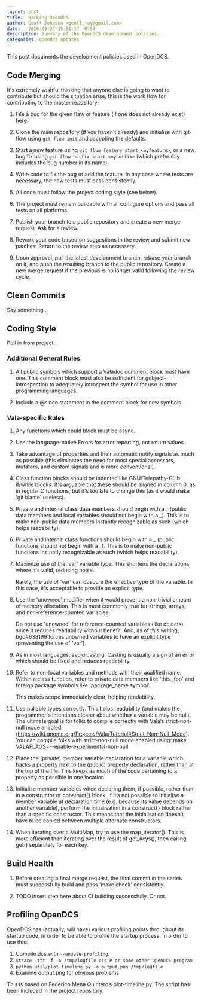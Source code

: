 ```yaml
---
layout: post
title:  Hacking OpenDCS
author: Geoff Johnson <geoff.jay@gmail.com>
date:   2016-09-27 15:51:17 -0700
description: Summary of the OpenDCS development policies.
categories: opendcs updates
---
```


This post documents the development policies used in OpenDCS.
<!--break-->

## Code Merging

It's extremely wishful thinking that anyone else is going to want to contribute
but should the situation arise, this is the work flow for contributing to the
master repository:

1. File a bug for the given flaw or feature (if one does not already exist)
   [here](https://github.com/open-dcs/dcs/issues).

2. Clone the main repository (if you haven't already) and initialize with
   git-flow using `git flow init` and accepting the defaults.

3. Start a new feature using `git flow feature start <myfeature>`, or a new
   bug fix using `git flow hotfix start <myhotfix>` (which preferably
   includes the bug number in its name).

4. Write code to fix the bug or add the feature. In any case where tests are
   necessary, the new tests must pass consistently.

5. All code must follow the project coding style (see below).

6. The project must remain buildable with all configure options and pass all
   tests on all platforms.

7. Publish your branch to a public repository and create a new merge request.
   Ask for a review.

8. Rework your code based on suggestions in the review and submit new patches.
   Return to the review step as necessary.

9. Upon approval, pull the latest development branch, rebase your branch on it,
   and push the resulting branch to the public repository. Create a new merge
   request if the previous is no longer valid following the review cycle.

## Clean Commits

Say something...

## Coding Style

Pull in from project...

### Additional General Rules

1. All public symbols which support a Valadoc comment block must have one. This
   comment block must also be sufficient for gobject-introspection to adequately
   introspect the symbol for use in other programming languages.

2. Include a @since statement in the comment block for new symbols.

### Vala-specific Rules

1. Any functions which could block must be async.

2. Use the language-native Errors for error reporting, not return values.

3. Take advantage of properties and their automatic notify signals as much as
   possible (this eliminates the need for most special accessors, mutators, and
   custom signals and is more conventional).

4. Class function blocks should be indented like GNU/Telepathy-GLib if/while
   blocks. It's arguable that these should be aligned in column 0, as in regular
   C functions, but it's too late to change this (as it would make 'git blame'
   useless).

5. Private and internal class data members should begin with a _ (public data
   members and local variables should not begin with a _). This is to make
   non-public data members instantly recognizable as such (which helps
   readability).

6. Private and internal class functions should begin with a _ (public functions
   should not begin with a _). This is to make non-public functions instantly
   recognizable as such (which helps readability).

7. Maximize use of the 'var' variable type. This shortens the declarations where
   it's valid, reducing noise.

   Rarely, the use of 'var' can obscure the effective type of the variable. In
   this case, it's acceptable to provide an explicit type.

8. Use the 'unowned' modifier when it would prevent a non-trivial amount of
   memory allocation. This is most commonly true for strings, arrays, and
   non-reference-counted variables.

   Do not use 'unowned' for reference-counted variables (like objects) since it
   reduces readability without benefit. And, as of this writing, bgo#638199
   forces unowned variables to have an explicit type (preventing the use of
   'var').

9. As in most languages, avoid casting. Casting is usually a sign of an error
   which should be fixed and reduces readability.

10. Refer to non-local variables and methods with their qualified name. Within a
    class function, refer to private data members like 'this._foo' and foreign
    package symbols like 'package_name.symbol'.

    This makes scope immediately clear, helping readability.

11. Use nullable types correctly. This helps readability (and makes the
    programmer's intentions clearer about whether a variable may be null). The
    ultimate goal is for folks to compile correctly with Vala’s strict-non-null
    mode enabled
    (https://wiki.gnome.org/Projects/Vala/Tutorial#Strict_Non-Null_Mode).
    You can compile folks with strict-non-null mode enabled using:
        make VALAFLAGS=--enable-experimental-non-null

12. Place the (private) member variable declaration for a variable which backs a
    property next to the (public) property declaration, rather than at the top
    of the file. This keeps as much of the code pertaining to a property as
    possible in one location.

13. Initialise member variables when declaring them, if possible, rather than in
    a constructor or construct{} block. If it’s not possible to initialise a
    member variable at declaration time (e.g. because its value depends on
    another variable), perform the initialisation in a construct{} block rather
    than a specific constructor. This means that the initialisation doesn’t have
    to be copied between multiple alternate constructors.

14. When iterating over a MultiMap, try to use the map_iterator().
    This is more efficient than iterating over the result of get_keys(),
    then calling get() separately for each key.

## Build Health

1. Before creating a final merge request, the final commit in the series must
   successfully build and pass 'make check' consistently.

2. TODO insert step here about CI building successfully. Or not.

## Profiling OpenDCS

OpenDCS has (actually, will have) various profiling points throughout its
startup code, in order to be able to profile the startup process. In order to
use this:

1. Compile dcs with `--enable-profiling`.
2. `strace -ttt -f -o /tmp/logfile dcs # or some other OpenDCS program`
3. `python util/plot-timeline.py -o output.png /tmp/logfile`
4. Examine output.png for obvious problems

This is based on Federico Mena Quintero’s plot-timeline.py. The script has been
included in the project repository.
